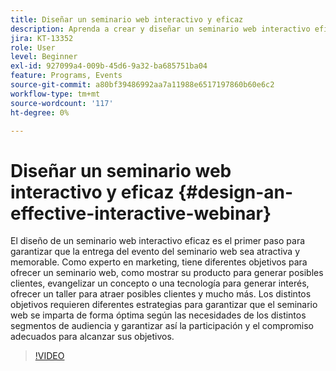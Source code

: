 ```yaml
---
title: Diseñar un seminario web interactivo y eficaz
description: Aprenda a crear y diseñar un seminario web interactivo eficaz
jira: KT-13352
role: User
level: Beginner
exl-id: 927099a4-009b-45d6-9a32-ba685751ba04
feature: Programs, Events
source-git-commit: a80bf39486992aa7a11988e6517197860b60e6c2
workflow-type: tm+mt
source-wordcount: '117'
ht-degree: 0%

---
```


# Diseñar un seminario web interactivo y eficaz {#design-an-effective-interactive-webinar}

El diseño de un seminario web interactivo eficaz es el primer paso para garantizar que la entrega del evento del seminario web sea atractiva y memorable. Como experto en marketing, tiene diferentes objetivos para ofrecer un seminario web, como mostrar su producto para generar posibles clientes, evangelizar un concepto o una tecnología para generar interés, ofrecer un taller para atraer posibles clientes y mucho más. Los distintos objetivos requieren diferentes estrategias para garantizar que el seminario web se imparta de forma óptima según las necesidades de los distintos segmentos de audiencia y garantizar así la participación y el compromiso adecuados para alcanzar sus objetivos.

>[!VIDEO](https://video.tv.adobe.com/v/3418602?q=9)
